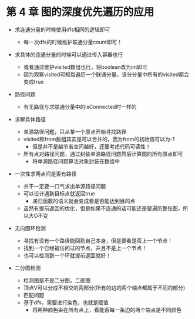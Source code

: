 # 第 4 章 图的深度优先遍历的应用

- 求连通分量的时候使用dfs相同的逻辑即可
  - 每一次dfs的时候维护联通分量count即可！

- 求具体的连通分量的时候可以通过传入容器也行
  - 或者通过维护visited数组也行，将boolean改为int即可
  - 因为观察visited可知每遍历一个联通分量，该分分量中所有的visited都会变成true


- 路径问题
  - 有无路径与求联通分量中的isConnected时一样的

- 求解具体路径
  - 单源路径问题，只从某一个原点开始寻找路径
  - visited和from数组其实是可以合并的，因为from的初始值可以为-1
    - 但是并不是越节省空间越好，还要考虑代码可读性！
  - 所有点对路径问题，通过封装单源路径问题然后计算图的所有原点即可
    - 将单源路径问题算法对象封装在数组中

- 一次性求两点间是否有路径
  - 并不一定要一口气求出单源路径问题
  - 可以设计遇到目标点就返回true
    - 递归函数的语义就会变成看是否能达到目的点
  - 虽然有提前返回的优化，但是如果不连通的话可能还是要遍历整张图，所以大O不变

- 无向图环检测
  - 寻找有没有一个路径能回到自己本身，但是要看是否上一个节点！
  - 找到一个已经被访问过的节点，并且不是上一个节点！
  - 也可以检测到一个环就提前返回就好！

- 二分图检测
  - 检测图是不是二分图，二部图
  - 顶点V可以分成不相交的两部分(所有的边的两个端点都属于不同的部分)
  - 匹配问题
  - 基于dfs，需要进行染色，也就是赋值
    - 将两种颜色染在所有点上，看能否每一条边的两个端点是不同颜色
